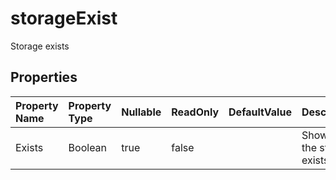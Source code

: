 # **storageExist**

Storage exists 

## **Properties**

| Property Name | Property Type | Nullable |  ReadOnly | DefaultValue | Description | 
| :- | :- | :- |:- |  :- | :- |
|Exists|Boolean|true|false |  |Shows that the storage exists.            |

